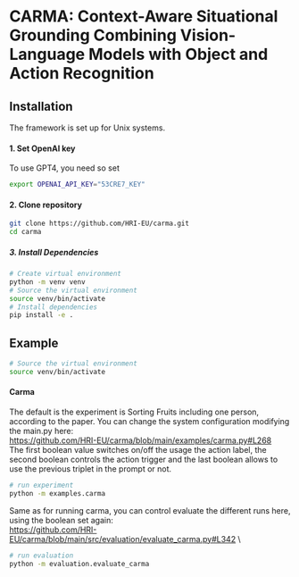 # CARMA: Context-Aware Situational Grounding Combining Vision-Language Models with Object and Action Recognition

## Installation

The framework is set up for Unix systems.

#### 1. Set OpenAI key
To use GPT4, you need so set
```bash
export OPENAI_API_KEY="53CRE7_KEY"
```

#### 2. Clone repository
```bash
git clone https://github.com/HRI-EU/carma.git
cd carma
```

##### 3. Install Dependencies 

```bash
# Create virtual environment
python -m venv venv
# Source the virtual environment
source venv/bin/activate
# Install dependencies
pip install -e .
```

## Example

```bash
# Source the virtual environment
source venv/bin/activate
```

#### Carma
The default is the experiment is Sorting Fruits including one person, according to the paper.
You can change the system configuration modifying the main.py here: \
https://github.com/HRI-EU/carma/blob/main/examples/carma.py#L268 \
The first boolean value switches on/off the usage the action label, the second boolean controls the action trigger and 
the last boolean allows to use the previous triplet in the prompt or not.

``` bash
# run experiment
python -m examples.carma
```

Same as for running carma, you can control evaluate the different runs here, using the boolean set again: \
https://github.com/HRI-EU/carma/blob/main/src/evaluation/evaluate_carma.py#L342 \

``` bash
# run evaluation
python -m evaluation.evaluate_carma
```